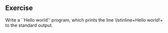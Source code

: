   
  
## Exercise
  Write a ``Hello world'' program, which prints the
  line \lstinline+Hello world!+ to the standard output.
  
